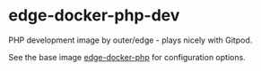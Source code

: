 # edge-docker-php-dev

PHP development image by outer/edge - plays nicely with Gitpod.

See the base image [edge-docker-php](https://github.com/outeredge/edge-docker-php) for configuration options.